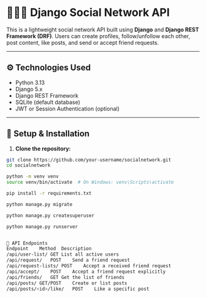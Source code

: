# 🧑‍🤝‍🧑 Django Social Network API

This is a lightweight social network API built using **Django** and **Django REST Framework (DRF)**. Users can create profiles, follow/unfollow each other, post content, like posts, and send or accept friend requests.

---

## ⚙️ Technologies Used

- Python 3.13
- Django 5.x
- Django REST Framework
- SQLite (default database)
- JWT or Session Authentication (optional)

---

## 🚀 Setup & Installation

1. **Clone the repository:**

```bash
git clone https://github.com/your-username/socialnetwork.git
cd socialnetwork

python -m venv venv
source venv/bin/activate  # On Windows: venv\Scripts\activate

pip install -r requirements.txt

python manage.py migrate

python manage.py createsuperuser

python manage.py runserver


🔑 API Endpoints
Endpoint	Method	Description
/api/user-list/	GET	List all active users
/api/request/	POST	Send a friend request
/api/request-lists/	POST	Accept a received friend request
/api/accept/	POST	Accept a friend request explicitly
/api/friends/	GET	Get the list of friends
/api/posts/	GET/POST	Create or list posts
/api/posts/<id>/like/	POST	Like a specific post




